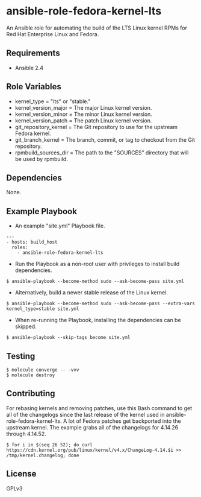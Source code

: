 # ansible-role-fedora-kernel-lts

An Ansible role for automating the build of the LTS Linux kernel RPMs for Red Hat Enterprise Linux and Fedora.

## Requirements

* Ansible 2.4

## Role Variables

* kernel_type = "lts" or "stable."
* kernel_version_major = The major Linux kernel version.
* kernel_version_minor = The minor Linux kernel version.
* kernel_version_patch = The patch Linux kernel version.
* git_repository_kernel = The Git repository to use for the upstream Fedora kernel.
* git_branch_kernel = The branch, commit, or tag to checkout from the Git repository.
* rpmbuild_sources_dir = The path to the "SOURCES" directory that will be used by rpmbuild.

## Dependencies

None.

## Example Playbook

* An example "site.yml" Playbook file.

```
---
- hosts: build_host
  roles:
    - ansible-role-fedora-kernel-lts
```

* Run the Playbook as a non-root user with privileges to install build dependencies.

```
$ ansible-playbook --become-method sudo --ask-become-pass site.yml
```

* Alternatively, build a newer stable release of the Linux kernel.

```
$ ansible-playbook --become-method sudo --ask-become-pass --extra-vars kernel_type=stable site.yml
```

* When re-running the Playbook, installing the dependencies can be skipped.

```
$ ansible-playbook --skip-tags become site.yml
```

## Testing

```
$ molecule converge -- -vvv
$ molecule destroy
```

## Contributing

For rebasing kernels and removing patches, use this Bash command to get all of the changelogs since the last release of the kernel used in ansible-role-fedora-kernel-lts. A lot of Fedora patches get backported into the upstream kernel. The example grabs all of the changelogs for 4.14.26 through 4.14.52.

```
$ for i in $(seq 26 52); do curl https://cdn.kernel.org/pub/linux/kernel/v4.x/ChangeLog-4.14.$i >> /tmp/kernel.changelog; done
```

## License

GPLv3

